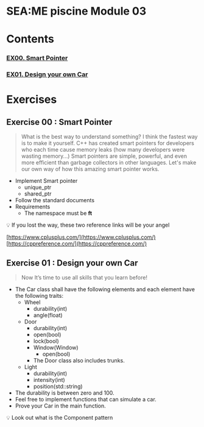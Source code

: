 # SEA:ME piscine Module 03

# Contents

### [**EX00.** Smart Pointer](#exercise-00--smart-pointer)
### [**EX01.** Design your own Car](#exercise-01--design-your-own-car)

# Exercises

## Exercise 00 : Smart Pointer

> What is the best way to understand something? I think the fastest way is to make it yourself.
C++ has created smart pointers for developers who each time cause memory leaks (how many developers were wasting memory...) Smart pointers are simple, powerful, and even more efficient than garbage collectors in other languages.
Let's make our own way of how this amazing smart pointer works.
- Implement Smart pointer
    - unique_ptr
    - shared_ptr
- Follow the standard documents
- Requirements
    - The namespace must be **ft**

<aside>
💡 If you lost the way, these two reference links will be your angel  

[https://www.cplusplus.com/](https://www.cplusplus.com/)  
[https://cppreference.com/](https://cppreference.com/)
</aside>

## Exercise 01 : Design your own Car
> Now It’s time to use all skills that you learn before!

- The Car class shall have the following elements and each element have the following traits:
    - Wheel
        - durability(int)
        - angle(float)
    - Door
        - durability(int)
        - open(bool)
        - lock(bool)
        - Window(Window)
            - open(bool)
        - The Door class also includes trunks.
    - Light
        - durability(int)
        - intensity(int)
        - position(std::string)
- The durability is between zero and 100.
- Feel free to implement functions that can simulate a car.
- Prove your Car in the main function.

<aside>
💡 Look out what is the Component pattern

</aside>
